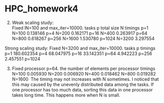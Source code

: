 # HPC_homework4

2. Weak scaling study:  
Fixed lN=100 and max_iter=10000.
tasks p   total size N   timings
 p=1         N=100       0.138146
 p=4         N=200       0.162171
 p=16        N=400       0.263917
 p=64        N=800       0.618267
 p=256       N=1600      1.530780
 p=1024      N=3200      3.297554
 
 Strong scaling study:
 Fixed N=3200 and max_iter=10000.
 tasks p          timings
   p=1            180.602354
   p=4             68.047975
   p=16            33.142351
   p=64            4.942223
   p=256           2.457551
   p=1024          
   
 
 
3. Fixed processor p=64.
 the number of elements per processor     timings
              N=100                      0.005930
              N=200                      0.006920
              N=400                      0.018462 
              N=800                      0.019282
              N=1600
  The timing may not increases with N sometimes. I noticed that this may caused by the unevenly distributed data among the tasks. If one processor has too much data, sorting this data in one processor takes long time. This happens more when N is small.
